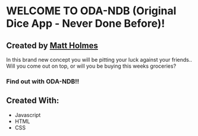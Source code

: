# WELCOME TO ODA-NDB (Original Dice App - Never Done Before)!

## Created by [Matt Holmes](https://github.com/mattholmescodes)

In this brand new concept you will be pitting your luck against your friends.. Will you come out on top, or will you be buying this weeks groceries?

###                        Find out with ODA-NDB!!

## Created With:

- Javascript
- HTML
- CSS
